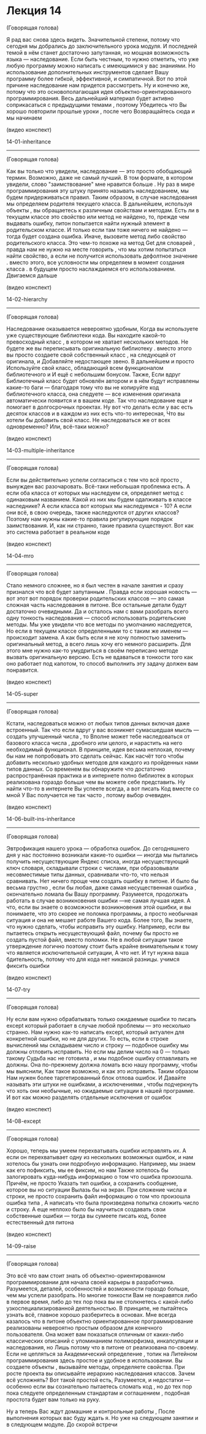 # Лекция 14

(Говорящая голова)

Я рад вас снова здесь видеть.  Значительной степени, потому что
сегодня мы добрались до заключительного урока модуля. И последней
темой в нём станет достаточно запутанная, но мощная возможность языка
— наследование. Если быть честным, то нужно отметить, что уже любую
программу можно написать с имеющимися у вас знаниями. Но использование
дополнительных инструментов сделает Вашу программу более гибкой,
эффективной, и симпатичной. Вот по этой причине наследование нам
придется рассмотреть. Ну и конечно же, потому что это основополагающая
идея объектно-ориентированного программирования.  Весь дальнейший
материал будет активно соприкасаться с предыдущими темами , поэтому
Убедитесь что Вы хорошо повторили прошлые уроки , после чего
Возвращайтесь сюда и мы начинаем

(видео конспект)


14-01-inheritance

----------------------------------------------------------------

(Говорящая голова)

Как вы только что увидели, наследование — это просто обобщающий
термин. Возможно, даже не самый лучший. В том формате, в котором
увидели, слово "заимствование" мне нравится больше . Ну раз в мире
программирования эту штуку принято называть наследованием, мы будем
придерживаться правил. Таким образом, в случае наследования мы
определяем родителя текущего класса. В дальнейшем, используя объекты ,
вы обращаетесь к различным свойствам и методам. Есть ли в текущем
классе это свойство или метод не найдено, то, прежде чем выдавать
ошибку, питон попытается найти нужный элемент в родительском классе. И
только если там тоже ничего не найдено — тогда будет создана
ошибка. Иначе, вызовите метод либо свойство родительского класса. Это
чем-то похоже на метод Get для словарей , правда нам не нужно на месте
говорить , что мы хотим попытаться найти свойствo, a если не получится
использовать дефолтное значение . вместо этого, все условности мы
определяем в момент создания класса . в будущем просто наслаждаемся
его использованием. Двигаемся дальше

(видео конспект)


14-02-hierarchy

----------------------------------------------------------------

(Говорящая голова)

Наследование оказывается невероятно удобным, Когда вы используете уже
существующие библиотеки кода. Вы находите какой-то превосходный класс
, в котором не хватает нескольких методов. Не будете же вы
переписывать оригинальную библиотеку . вместо этого вы просто создаете
свой собственный класс , на следующей от оригинала, и Добавляйте
недостающее звено. В дальнейшем и просто Используйте свой класс,
обладающий всем функционалом библиотечного и И ещё с небольшим
бонусом. Также, Если вдруг Библиотечный класс будет обновлён автором и
в нём будут исправлены какие-то баги — благодаря тому что вы не
копируйте код библиотечного класса, она следуете — все изменения
оригинала автоматически появится и в вашем коде. Так что наследование
еще и помогает в долгосрочных проектах. Ну вот что делать если у вас
есть десяток классов и в каждом из них есть что-то интересная, Что вы
хотели бы добавить свой класс. Не наследоваться же от всех
одновременно? Или, всё-таки можно?

(видео конспект)


14-03-multiple-inheritance

----------------------------------------------------------------

(Говорящая голова)

Если вы действительно успели согласиться с тем что всё просто ,
вынужден вас разочаровать. Всё-таки небольшая проблемка есть. А если
оба класса от которых мы наследуем ся, определяет метод с одинаковым
названием. Какой из них мы будем одалживать в классе наследнике? А
если класса вот которых мы наследуемся - 10?  А если они всё, в свою
очередь, также наследуются от других классов? Поэтому нам нужны
какие-то правила регулирующие порядок заимствования. И, как ни
странно, такие правила существуют.  Вот как это система работает в
реальном коде

(видео конспект)


14-04-mro

----------------------------------------------------------------

(Говорящая голова)

Стало немного сложнее, но я был честен в начале занятия и сразу
признался что всё будет запутанным . Правда если хорошая новость — вот
этот вот порядок проверки родительских классов — это самая сложная
часть наследования в питоне. Все остальные детали будут достаточно
очевидными. Да и осталось нам с вами разобрать всего одну тонкость
наследования — способ использовать родительские методы. Мы уже увидели
что все методы по умолчанию наследуется, Но если в текущем классе
определенными то с таким же именем — происходит замена. А как быть
если я не хочу полностью заменить оригинальный метод, а всего лишь
хочу его немного расширить. Для этого мне нужно как-то умудриться в
своём переписано методе вызвать оригинальную версию. Есть не вдаваться
в тонкости того как онo работает под капотом, то способ выполнить эту
задачу должен вам понравится.

(видео конспект)


14-05-super

----------------------------------------------------------------

(Говорящая голова)

Кстати, наследоваться можно от любых типов данных включая даже
встроенный. Так что если вдруг у вас возникнет сумасшедшая мысль —
создать улучшенный числа , то Вполне может тебе наследоваться от
базового класса числа , дробного или целого, и нарастить на него
необходимый функционал. В принципе, идея весьма неплохая, почему бы
нам не попробовать это сделать сейчас. Как насчёт того чтобы добавить
несколько удобных методов для каждого из пройденных нами типов
данных. Со временем вы обнаружите что достаточно распространённая
практика и в интернете полно библиотек в которых реализована гораздо
больше чем вы можете себе представить. Ну найти что-то в интернете Вы
успеете всегда, а вот писать Код вместе со мной У Вас получается не
так часто , потому выбор очевиден.

(видео конспект)


14-06-built-ins-inheritance

----------------------------------------------------------------

(Говорящая голова)

Эвтрофикация нашего урока — обработка ошибок. До сегодняшнего дня у
нас постоянно возникали какие-то ошибки — иногда мы пытались получить
несуществующие Яндекс списка, иногда несуществующий ключ словаря,
складывали строки с числами, при образовывали несовместимые типы
данных, сравнивали что-то, что нельзя сравнивать. Нет ничего проще чем
создать ошибку в питоне. И было бы весьма грустно , если бы любая,
даже самая несущественная ошибка , окончательно ломала бы Вашу
программу.  Разумеется, продолжать работать в случае возникновения
ошибки —не самая лучшая идея. А что, если вы знаете о возможности
возникновения этой ошибки, и вы понимаете, что это скорее не поломка
программы, а просто необычная ситуация и она не мешает работе Вашего
кода. Более того, Вы знаете, что нужно сделать, чтобы исправить эту
ошибку. Например, если вы пытаетесь открыть несуществующий файл,
почему бы просто не создать пустой файл, вместо поломки. Не в любой
ситуации такое утверждение логично поэтому стоит быть крайне
внимательным к тому что является исключительной ситуации, А что нет. И
тут нужна ваша бдительность, потому что для кода нет никакой
разницы. учимся фиксить ошибки

(видео конспект)


14-07-try

----------------------------------------------------------------

(Говорящая голова)


Ну если вам нужно обрабатывать только ожидаемые ошибки то писать
except который работает в случае любой проблемы — это несколько
странно. Нам нужно как-то написать except, который актуален для
конкретной ошибки, но не для других. То есть, если в строке вычислений
мы складываем число и строку — подобное ошибку мы должны отловить
исправить. Но если мы делим число на 0 — только такому Судьба нас не
готовила , и мы подобное ошибку отлавливать не должны. Она по-прежнему
должна ломать всю нашу программу, чтобы мы выяснили, Как такое
возможно, и как это исправить. Таким образом Нам нужен более
таргетированный блок отлова ошибок. И Давайте называть эти штуки не
ошибками, а исключениями , чтобы подчеркнуть что хоть они необычные,
но ожидаемые ситуации в нашей программе. И вот как можно разделять
отдельные исключения от ошибок

(видео конспект)


14-08-except

----------------------------------------------------------------

(Говорящая голова)

Хорошо, теперь мы умеем перехватывать ошибки исправлять их. А если он
перехватывает одну из нескольких возможных ошибок, и нам хотелось бы
узнать они подробную информацию. Например, мы знаем как его пофиксить,
мы ее фиксим, но нам Также хотелось бы залогировать куда-нибудь
информацию о том что ошибка произошла.  Причём, не просто Указать тип
ошибки, а сохранить сообщение, которое вы но ситуации Вылазь бы на
экран. При сложение числа и строки, не просто сохранить файл
информацию о том что произошла ошибка типа , А написать что была
произведена попытка сложить число и строку. А еще неплохо было бы
научиться создавать свои собственные ошибки — тогда вы сумеете писать
код, более естественный для питона

(видео конспект)


14-09-raise


----------------------------------------------------------------

(Говорящая голова)

Это всё что вам стоит знать об объектно-ориентированном
программировании для начала своей карьеры в разработчика. Разумеется,
деталей, особенностей и возможности гораздо больше, чем мы успели
разобрать. Но многие тонкости Вам не понравятся либо в первое время,
либо до тех пор пока вы не столкнетесь с какой-либо
узкоспециализированной деятельностью. В принципе, не пытайтесь узнать
всё, главное хорошо разберитесь в основах. Мне всегда казалось что в
питоне объектно ориентированное программирование реализованы
невероятно простым образом для конечного пользователя. Она может вам
показаться отличным от каких-либо классических описаний с упоминанием
полиморфизма, инкапсуляции и наследования, но Лишь потому что в питоне
от реализована по-своему. Если не цепляться за Академический
определение , топик на Литейном программирования здесь простое и
удобное в использовании. Вы создаете объекты , вызывайте методы,
определяете свойства. При росте проекта вы описывайте иерархию
наследования классов. Зачем всё усложнять? Вот такой простой есть,
Разумеется, и недостатки — особенно если вы сознательно пытаетесь
сломать код , но до тех пор пока следуете определенным стандартам и
соглашением , подобная простота будет вам только на руку.

Ну а теперь Вас ждут домашние и контрольные работы , После выполнения
которых вас буду ждать я.  Но уже на следующем занятии и в следующем
модуле.  До скорой встречи